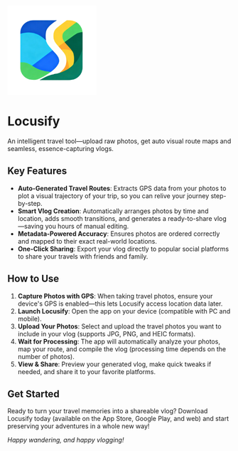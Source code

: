 <img src="./locusify.png" alt="Locusify Logo" width="200">

# Locusify

An intelligent travel tool—upload raw photos, get auto visual route maps and seamless, essence-capturing vlogs.

## Key Features
- **Auto-Generated Travel Routes**: Extracts GPS data from your photos to plot a visual trajectory of your trip, so you can relive your journey step-by-step.
- **Smart Vlog Creation**: Automatically arranges photos by time and location, adds smooth transitions, and generates a ready-to-share vlog—saving you hours of manual editing.
- **Metadata-Powered Accuracy**: Ensures photos are ordered correctly and mapped to their exact real-world locations.
- **One-Click Sharing**: Export your vlog directly to popular social platforms to share your travels with friends and family.


## How to Use
1. **Capture Photos with GPS**: When taking travel photos, ensure your device's GPS is enabled—this lets Locusify access location data later.
2. **Launch Locusify**: Open the app on your device (compatible with PC and mobile).
3. **Upload Your Photos**: Select and upload the travel photos you want to include in your vlog (supports JPG, PNG, and HEIC formats).
4. **Wait for Processing**: The app will automatically analyze your photos, map your route, and compile the vlog (processing time depends on the number of photos).
5. **View & Share**: Preview your generated vlog, make quick tweaks if needed, and share it to your favorite platforms.

## Get Started
Ready to turn your travel memories into a shareable vlog? Download Locusify today (available on the App Store, Google Play, and web) and start preserving your adventures in a whole new way!

*Happy wandering, and happy vlogging!*